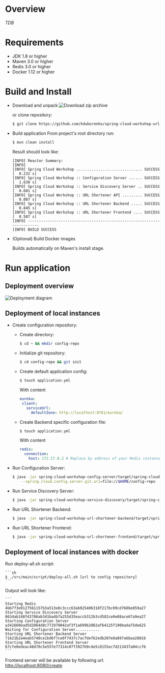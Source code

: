 # Overview

_TDB_

# Requirements

* JDK 1.8 or higher
* Maven 3.0 or higher
* Redis 3.0 or higher
* Docker 1.12 or higher

# Build and Install

* Download and unpack
    ![Download zip archive](http://www.clipular.com/c/6151574154117120.png?k=1qXK33dSbTQlaELVhZ3q28rJJVk)
    
    or clone repository:
    
    ```sh
    $ git clone https://github.com/kduborenko/spring-cloud-workshop-url-shortener.git
    ```
* Build application
    From project's root directory run:
    
    ```sh
    $ mvn clean install
    ```
    
    Result should look like:
    
    ```
    [INFO] Reactor Summary:
    [INFO]
    [INFO] Spring Cloud Workshop .............................. SUCCESS [  0.232 s]
    [INFO] Spring Cloud Workshop :: Configuration Server ...... SUCCESS [  1.630 s]
    [INFO] Spring Cloud Workshop :: Service Discovery Server .. SUCCESS [  0.681 s]
    [INFO] Spring Cloud Workshop :: URL Shortener API ......... SUCCESS [  0.087 s]
    [INFO] Spring Cloud Workshop :: URL Shortener Backend ..... SUCCESS [  0.845 s]
    [INFO] Spring Cloud Workshop :: URL Shortener Frontend .... SUCCESS [  0.507 s]
    [INFO] ------------------------------------------------------------------------
    [INFO] BUILD SUCCESS
    ```
    
* (Optional) Build Docker images

    Builds automatically on Maven's install stage.
    
# Run application

## Deployment overview

![Deployment diagram](https://docs.google.com/drawings/d/1xilPK_p60sVNcpOod4x9wjNWi4RzWcxvPWkFsOsYYz8/export/png)

## Deployment of local instances

* Create configuration repository:
    
    * Create directory:
        
        ```sh
        $ cd ~ && mkdir config-repo
        ```
        
    * Initialize git repository:
    
        ```sh
        $ cd config-repo && git init
        ```
        
    * Create default application config:
    
        ```sh
        $ touch application.yml
        ```
        
        With content
        
        ```yaml
        eureka:
         client:
           serviceUrl:
             defaultZone: http://localhost:8761/eureka/
        ```
       
    * Create Backend specific configuration file:
    
        ```sh
        $ touch application.yml
        ```
       
        With content
       
        ```yaml
        redis:
          connection:
            host: 172.17.0.2 # Replace by address of your Redis instance
        ```

* Run Configuration Server:
    
    ```sh
    $ java -jar spring-cloud-workshop-config-server/target/spring-cloud-workshop-config-server-1.0-SNAPSHOT.jar \
        --spring.cloud.config.server.git.uri=file://$HOME/config-repo
    ```

* Run Service Discovery Server:

    ```sh
    $ java -jar spring-cloud-workshop-service-discovery/target/spring-cloud-workshop-service-discovery-1.0-SNAPSHOT.jar 
    ```

* Run URL Shortener Backend:

    ```sh
    $ java -jar spring-cloud-workshop-url-shortener-backend/target/spring-cloud-workshop-url-shortener-backend-1.0-SNAPSHOT.jar 
    ```

* Run URL Shortener Frontend:

    ```sh
    $ java -jar spring-cloud-workshop-url-shortener-frontend/target/spring-cloud-workshop-url-shortener-frontend-1.0-SNAPSHOT.jar 
    ```

## Deployment of local instances with docker

Run deploy-all.sh script:

    ```sh
    $ ./src/main/script/deploy-all.sh [url to config repository]
    ```
    
Output will look like:
    
    ```
    Starting Redis
    4bb7f3e9127561157b3a513e8c3ccc63ab025406318f217bc09cd768be859a27
    Starting Service Discovery Server
    863dab148fd3786ab341badb7a255d35eaccb312b3cd582ce0e88ace67a9ea27
    Starting Configuration Server
    a342660ead5d2064d8c771979042af3f1a699b2882af64125f190bada75de625
    Waiting for Configuration Server...........
    Starting URL Shortener Backend Server
    71621b2a4eab5748ce1bd6f7ce0f7437c7acfdef62edb207e0a897a6baa28016
    Starting URL Shortener Frontend Server
    67cfe0edeac48d70c5e557e77314c07f3927b9c4e5c8155ec7d213437a04cc76
    ```
    
Frontend server will be available by following url: [http://localhost:8080/create](http://localhost:8080/create)    
    